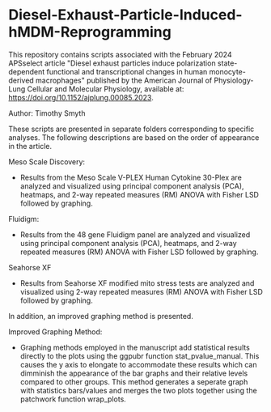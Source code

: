 # Diesel-Exhaust-Particle-Induced-hMDM-Reprogramming

This repository contains scripts associated with the February 2024 APSselect article "Diesel exhaust particles induce polarization state-dependent functional and transcriptional changes in human monocyte-derived macrophages" published by the American Journal of Physiology-Lung Cellular and Molecular Physiology, available at: https://doi.org/10.1152/ajplung.00085.2023.

Author: Timothy Smyth

These scripts are presented in separate folders corresponding to specific analyses. The following descriptions are based on the order of appearance in the article.

Meso Scale Discovery: 
- Results from the Meso Scale V-PLEX Human Cytokine 30-Plex are analyzed and visualized using principal component analysis (PCA), heatmaps, and 2-way repeated measures (RM) ANOVA with Fisher LSD followed by graphing.

Fluidigm:
- Results from the 48 gene Fluidigm panel are analyzed and visualized using principal component analysis (PCA), heatmaps, and 2-way repeated measures (RM) ANOVA with Fisher LSD followed by graphing.

Seahorse XF
- Results from Seahorse XF modified mito stress tests are analyzed and visualized using 2-way repeated measures (RM) ANOVA with Fisher LSD followed by graphing.

In addition, an improved graphing method is presented. 

Improved Graphing Method:
- Graphing methods employed in the manuscript add statistical results directly to the plots using the ggpubr function stat_pvalue_manual. This causes the y axis to elongate to accommodate these results which can dimminish the appearance of the bar graphs and their relative levels compared to other groups. This method generates a seperate graph with statistics bars/values and merges the two plots together using the patchwork function wrap_plots.
